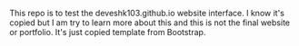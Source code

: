 This repo is to test the deveshk103.github.io website interface.
I know it's copied but I am try to learn more about this and this is not 
the final website or portfolio.
It's just copied template from Bootstrap.
